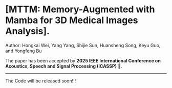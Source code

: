 # [MTTM: Memory-Augmented with Mamba for 3D Medical Images Analysis].
Author: Hongkai Wei, Yang Yang, Shijie Sun, Huansheng Song, Keyu Guo, and Yongfeng Bu

The paper has been accepted by **2025 IEEE International Conference on Acoustics, Speech and Signal Processing (ICASSP)** 🎉.

--------------------------------------
The Code will be released soon!!!
